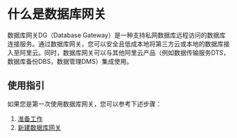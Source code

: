 # 什么是数据库网关

数据库网关DG（Database Gateway）是一种支持私网数据库远程访问的数据库连接服务。通过数据库网关，您可以安全且低成本地将第三方云或本地的数据库接入至阿里云。同时，数据库网关可以与其他阿里云产品（例如数据传输服务DTS，数据库备份DBS，数据管理DMS）集成使用。

## 使用指引

如果您是第一次使用数据库网关，您可以参考下述步骤：

1.  [准备工作](/cn.zh-CN/用户指南/准备工作.md)
2.  [新建数据库网关](/cn.zh-CN/用户指南/新建数据库网关.md)

